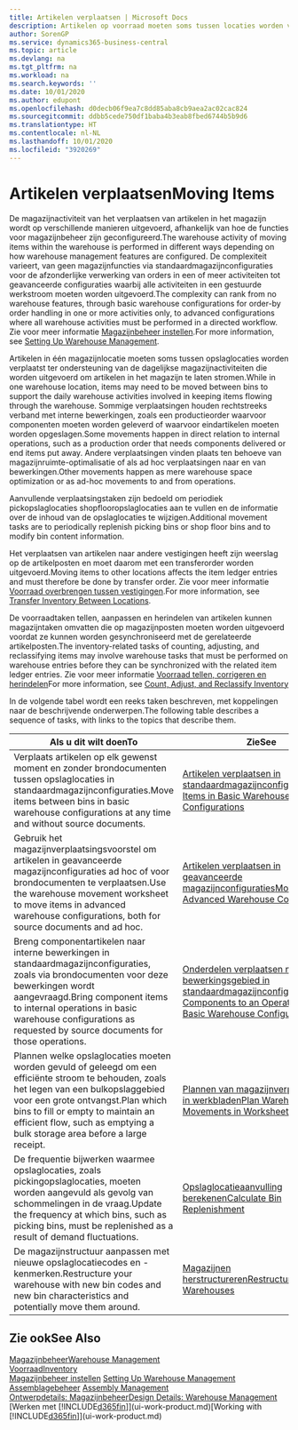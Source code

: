 ```yaml
---
title: Artikelen verplaatsen | Microsoft Docs
description: Artikelen op voorraad moeten soms tussen locaties worden verplaatst ter ondersteuning van de dagelijkse magazijnactiviteiten die worden uitgevoerd om artikelen in het magazijn te laten stromen. Sommige verplaatsingen houden rechtstreeks verband met interne bewerkingen, zoals een productieorder waarvoor componenten moeten worden geleverd of waarvoor eindartikelen moeten worden opgeslagen. Andere verplaatsingen vinden plaats ten behoeve van magazijnruimte-optimalisatie of als ad hoc verplaatsingen naar en van bewerkingen.
author: SorenGP
ms.service: dynamics365-business-central
ms.topic: article
ms.devlang: na
ms.tgt_pltfrm: na
ms.workload: na
ms.search.keywords: ''
ms.date: 10/01/2020
ms.author: edupont
ms.openlocfilehash: d0decb06f9ea7c8dd85aba8cb9aea2ac02cac824
ms.sourcegitcommit: ddbb5cede750df1baba4b3eab8fbed6744b5b9d6
ms.translationtype: HT
ms.contentlocale: nl-NL
ms.lasthandoff: 10/01/2020
ms.locfileid: "3920269"
---
```

# <a name="moving-items"></a><span data-ttu-id="d3685-105">Artikelen verplaatsen</span><span class="sxs-lookup"><span data-stu-id="d3685-105">Moving Items</span></span>
<span data-ttu-id="d3685-106">De magazijnactiviteit van het verplaatsen van artikelen in het magazijn wordt op verschillende manieren uitgevoerd, afhankelijk van hoe de functies voor magazijnbeheer zijn geconfigureerd.</span><span class="sxs-lookup"><span data-stu-id="d3685-106">The warehouse activity of moving items within the warehouse is performed in different ways depending on how warehouse management features are configured.</span></span> <span data-ttu-id="d3685-107">De complexiteit varieert, van geen magazijnfuncties via standaardmagazijnconfiguraties voor de afzonderlijke verwerking van orders in een of meer activiteiten tot geavanceerde configuraties waarbij alle activiteiten in een gestuurde werkstroom moeten worden uitgevoerd.</span><span class="sxs-lookup"><span data-stu-id="d3685-107">The complexity can rank from no warehouse features, through basic warehouse configurations for order-by order handling in one or more activities only, to advanced configurations where all warehouse activities must be performed in a directed workflow.</span></span> <span data-ttu-id="d3685-108">Zie voor meer informatie [Magazijnbeheer instellen](warehouse-setup-warehouse.md).</span><span class="sxs-lookup"><span data-stu-id="d3685-108">For more information, see [Setting Up Warehouse Management](warehouse-setup-warehouse.md).</span></span>

<span data-ttu-id="d3685-109">Artikelen in één magazijnlocatie moeten soms tussen opslaglocaties worden verplaatst ter ondersteuning van de dagelijkse magazijnactiviteiten die worden uitgevoerd om artikelen in het magazijn te laten stromen.</span><span class="sxs-lookup"><span data-stu-id="d3685-109">While in one warehouse location, items may need to be moved between bins to support the daily warehouse activities involved in keeping items flowing through the warehouse.</span></span> <span data-ttu-id="d3685-110">Sommige verplaatsingen houden rechtstreeks verband met interne bewerkingen, zoals een productieorder waarvoor componenten moeten worden geleverd of waarvoor eindartikelen moeten worden opgeslagen.</span><span class="sxs-lookup"><span data-stu-id="d3685-110">Some movements happen in direct relation to internal operations, such as a production order that needs components delivered or end items put away.</span></span> <span data-ttu-id="d3685-111">Andere verplaatsingen vinden plaats ten behoeve van magazijnruimte-optimalisatie of als ad hoc verplaatsingen naar en van bewerkingen.</span><span class="sxs-lookup"><span data-stu-id="d3685-111">Other movements happen as mere warehouse space optimization or as ad-hoc movements to and from operations.</span></span>

<span data-ttu-id="d3685-112">Aanvullende verplaatsingstaken zijn bedoeld om periodiek pickopslaglocaties shopflooropslaglocaties aan te vullen en de informatie over de inhoud van de opslaglocaties te wijzigen.</span><span class="sxs-lookup"><span data-stu-id="d3685-112">Additional movement tasks are to periodically replenish picking bins or shop floor bins and to modify bin content information.</span></span>

<span data-ttu-id="d3685-113">Het verplaatsen van artikelen naar andere vestigingen heeft zijn weerslag op de artikelposten en moet daarom met een transferorder worden uitgevoerd.</span><span class="sxs-lookup"><span data-stu-id="d3685-113">Moving items to other locations affects the item ledger entries and must therefore be done by transfer order.</span></span> <span data-ttu-id="d3685-114">Zie voor meer informatie [Voorraad overbrengen tussen vestigingen](inventory-how-transfer-between-locations.md).</span><span class="sxs-lookup"><span data-stu-id="d3685-114">For more information, see [Transfer Inventory Between Locations](inventory-how-transfer-between-locations.md).</span></span>  

<span data-ttu-id="d3685-115">De voorraadtaken tellen, aanpassen en herindelen van artikelen kunnen magazijntaken omvatten die op magazijnposten moeten worden uitgevoerd voordat ze kunnen worden gesynchroniseerd met de gerelateerde artikelposten.</span><span class="sxs-lookup"><span data-stu-id="d3685-115">The inventory-related tasks of counting, adjusting, and reclassifying items may involve warehouse tasks that must be performed on warehouse entries before they can be synchronized with the related item ledger entries.</span></span> <span data-ttu-id="d3685-116">Zie voor meer informatie [Voorraad tellen, corrigeren en herindelen](inventory-how-count-adjust-reclassify.md)</span><span class="sxs-lookup"><span data-stu-id="d3685-116">For more information, see [Count, Adjust, and Reclassify Inventory](inventory-how-count-adjust-reclassify.md)</span></span>  

 <span data-ttu-id="d3685-117">In de volgende tabel wordt een reeks taken beschreven, met koppelingen naar de beschrijvende onderwerpen.</span><span class="sxs-lookup"><span data-stu-id="d3685-117">The following table describes a sequence of tasks, with links to the topics that describe them.</span></span>   

|<span data-ttu-id="d3685-118">**Als u dit wilt doen**</span><span class="sxs-lookup"><span data-stu-id="d3685-118">**To**</span></span>|<span data-ttu-id="d3685-119">**Zie**</span><span class="sxs-lookup"><span data-stu-id="d3685-119">**See**</span></span>|  
|------------|-------------|  
|<span data-ttu-id="d3685-120">Verplaats artikelen op elk gewenst moment en zonder brondocumenten tussen opslaglocaties in standaardmagazijnconfiguraties.</span><span class="sxs-lookup"><span data-stu-id="d3685-120">Move items between bins in basic warehouse configurations at any time and without source documents.</span></span>|[<span data-ttu-id="d3685-121">Artikelen verplaatsen in standaardmagazijnconfiguraties</span><span class="sxs-lookup"><span data-stu-id="d3685-121">Move Items in Basic Warehouse Configurations</span></span>](warehouse-how-to-move-items-ad-hoc-in-basic-warehousing.md)|
|<span data-ttu-id="d3685-122">Gebruik het magazijnverplaatsingsvoorstel om artikelen in geavanceerde magazijnconfiguraties ad hoc of voor brondocumenten te verplaatsen.</span><span class="sxs-lookup"><span data-stu-id="d3685-122">Use the warehouse movement worksheet to move items in advanced warehouse configurations, both for source documents and ad hoc.</span></span>|[<span data-ttu-id="d3685-123">Artikelen verplaatsen in geavanceerde magazijnconfiguraties</span><span class="sxs-lookup"><span data-stu-id="d3685-123">Move Items in Advanced Warehouse Configurations</span></span>](warehouse-how-to-move-items-in-advanced-warehousing.md)|  
|<span data-ttu-id="d3685-124">Breng componentartikelen naar interne bewerkingen in standaardmagazijnconfiguraties, zoals via brondocumenten voor deze bewerkingen wordt aangevraagd.</span><span class="sxs-lookup"><span data-stu-id="d3685-124">Bring component items to internal operations in basic warehouse configurations as requested by source documents for those operations.</span></span>|[<span data-ttu-id="d3685-125">Onderdelen verplaatsen naar een bewerkingsgebied in standaardmagazijnconfiguraties</span><span class="sxs-lookup"><span data-stu-id="d3685-125">Move Components to an Operation Area in Basic Warehouse Configurations</span></span>](warehouse-how-to-move-components-to-an-operation-area-in-basic-warehousing.md)|
|<span data-ttu-id="d3685-126">Plannen welke opslaglocaties moeten worden gevuld of geleegd om een efficiënte stroom te behouden, zoals het legen van een bulkopslaggebied voor een grote ontvangst.</span><span class="sxs-lookup"><span data-stu-id="d3685-126">Plan which bins to fill or empty to maintain an efficient flow, such as emptying a bulk storage area before a large receipt.</span></span>|[<span data-ttu-id="d3685-127">Plannen van magazijnverplaatsingen in werkbladen</span><span class="sxs-lookup"><span data-stu-id="d3685-127">Plan Warehouse Movements in Worksheets</span></span>](warehouse-how-to-plan-warehouse-movements-in-worksheets.md)|
|<span data-ttu-id="d3685-128">De frequentie bijwerken waarmee opslaglocaties, zoals pickingopslaglocaties, moeten worden aangevuld als gevolg van schommelingen in de vraag.</span><span class="sxs-lookup"><span data-stu-id="d3685-128">Update the frequency at which bins, such as picking bins, must be replenished as a result of demand fluctuations.</span></span>|[<span data-ttu-id="d3685-129">Opslaglocatieaanvulling berekenen</span><span class="sxs-lookup"><span data-stu-id="d3685-129">Calculate Bin Replenishment</span></span>](warehouse-how-to-calculate-bin-replenishment.md)|
|<span data-ttu-id="d3685-130">De magazijnstructuur aanpassen met nieuwe opslaglocatiecodes en -kenmerken.</span><span class="sxs-lookup"><span data-stu-id="d3685-130">Restructure your warehouse with new bin codes and new bin characteristics and potentially move them around.</span></span>|[<span data-ttu-id="d3685-131">Magazijnen herstructureren</span><span class="sxs-lookup"><span data-stu-id="d3685-131">Restructure Warehouses</span></span>](warehouse-how-to-restructure-warehouses.md)|  

## <a name="see-also"></a><span data-ttu-id="d3685-132">Zie ook</span><span class="sxs-lookup"><span data-stu-id="d3685-132">See Also</span></span>  
[<span data-ttu-id="d3685-133">Magazijnbeheer</span><span class="sxs-lookup"><span data-stu-id="d3685-133">Warehouse Management</span></span>](warehouse-manage-warehouse.md)  
[<span data-ttu-id="d3685-134">Voorraad</span><span class="sxs-lookup"><span data-stu-id="d3685-134">Inventory</span></span>](inventory-manage-inventory.md)  
<span data-ttu-id="d3685-135">[Magazijnbeheer instellen](warehouse-setup-warehouse.md)   </span><span class="sxs-lookup"><span data-stu-id="d3685-135">[Setting Up Warehouse Management](warehouse-setup-warehouse.md)   </span></span>  
<span data-ttu-id="d3685-136">[Assemblagebeheer](assembly-assemble-items.md)  </span><span class="sxs-lookup"><span data-stu-id="d3685-136">[Assembly Management](assembly-assemble-items.md)  </span></span>  
[<span data-ttu-id="d3685-137">Ontwerpdetails: Magazijnbeheer</span><span class="sxs-lookup"><span data-stu-id="d3685-137">Design Details: Warehouse Management</span></span>](design-details-warehouse-management.md)  
<span data-ttu-id="d3685-138">[Werken met [!INCLUDE[d365fin](includes/d365fin_md.md)]](ui-work-product.md)</span><span class="sxs-lookup"><span data-stu-id="d3685-138">[Working with [!INCLUDE[d365fin](includes/d365fin_md.md)]](ui-work-product.md)</span></span>
